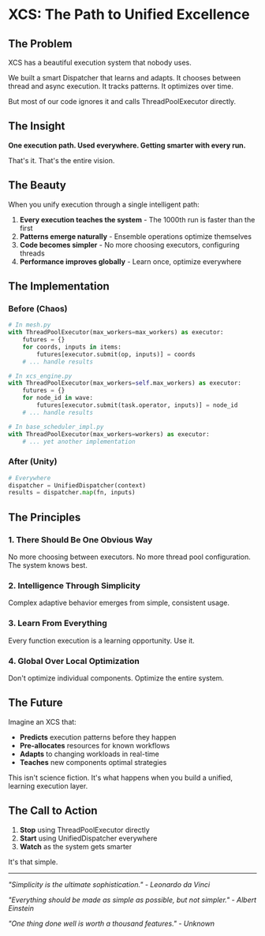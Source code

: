 # XCS: The Path to Unified Excellence

## The Problem

XCS has a beautiful execution system that nobody uses.

We built a smart Dispatcher that learns and adapts. It chooses between thread and async execution. It tracks patterns. It optimizes over time.

But most of our code ignores it and calls ThreadPoolExecutor directly.

## The Insight

**One execution path. Used everywhere. Getting smarter with every run.**

That's it. That's the entire vision.

## The Beauty

When you unify execution through a single intelligent path:

1. **Every execution teaches the system** - The 1000th run is faster than the first
2. **Patterns emerge naturally** - Ensemble operations optimize themselves
3. **Code becomes simpler** - No more choosing executors, configuring threads
4. **Performance improves globally** - Learn once, optimize everywhere

## The Implementation

### Before (Chaos)
```python
# In mesh.py
with ThreadPoolExecutor(max_workers=max_workers) as executor:
    futures = {}
    for coords, inputs in items:
        futures[executor.submit(op, inputs)] = coords
    # ... handle results

# In xcs_engine.py  
with ThreadPoolExecutor(max_workers=self.max_workers) as executor:
    futures = {}
    for node_id in wave:
        futures[executor.submit(task.operator, inputs)] = node_id
    # ... handle results

# In base_scheduler_impl.py
with ThreadPoolExecutor(max_workers=workers) as executor:
    # ... yet another implementation
```

### After (Unity)
```python
# Everywhere
dispatcher = UnifiedDispatcher(context)
results = dispatcher.map(fn, inputs)
```

## The Principles

### 1. There Should Be One Obvious Way
No more choosing between executors. No more thread pool configuration. The system knows best.

### 2. Intelligence Through Simplicity
Complex adaptive behavior emerges from simple, consistent usage.

### 3. Learn From Everything
Every function execution is a learning opportunity. Use it.

### 4. Global Over Local Optimization
Don't optimize individual components. Optimize the entire system.

## The Future

Imagine an XCS that:

- **Predicts** execution patterns before they happen
- **Pre-allocates** resources for known workflows  
- **Adapts** to changing workloads in real-time
- **Teaches** new components optimal strategies

This isn't science fiction. It's what happens when you build a unified, learning execution layer.

## The Call to Action

1. **Stop** using ThreadPoolExecutor directly
2. **Start** using UnifiedDispatcher everywhere
3. **Watch** as the system gets smarter

It's that simple.

---

*"Simplicity is the ultimate sophistication." - Leonardo da Vinci*

*"Everything should be made as simple as possible, but not simpler." - Albert Einstein*

*"One thing done well is worth a thousand features." - Unknown*